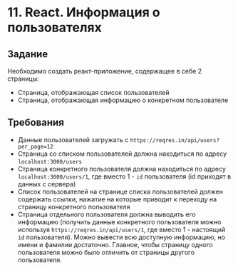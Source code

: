 # 11. React. Информация о пользователях

## Задание
Необходимо создать реакт-приложение, содержащее в себе 2 страницы:
* Страница, отображающая список пользователей
* Страница, отображающая информацию о конкретном пользователе

## Требования
* Данные пользователей загружать с `https://reqres.in/api/users?per_page=12`
* Страница со списком пользователей должна находиться по адресу `localhost:3000/users`
* Страница конкретного пользователя должна находиться по адресу `localhost:3000/users/1`, где вместо 1 - `id` пользователя (id приходят в данных с сервера)
* Список пользователей на странице списка пользователей должен содержать ссылки, нажатие на которые приводит к переходу на страницу конкретного пользователя
* Страница отдельного пользователя должна выводить его информацию (получить данные конкретного пользователя можно используя `https://reqres.in/api/users/1`, где вместо 1 - настоящий `id` пользователя). 
   Можно вывести всю доступную информацию, но имени и фамилии достаточно. Главное, чтобы страницу одного пользователя можно было отличить от страницы другого пользователя.
